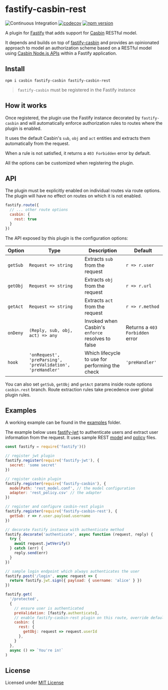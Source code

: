 # fastify-casbin-rest

![Continuous Integration](https://github.com/nearform/fastify-casbin-rest/workflows/ci/badge.svg)
[![codecov](https://codecov.io/gh/nearform/fastify-casbin-rest/branch/master/graph/badge.svg?token=BwsVjvYSJb)](https://codecov.io/gh/nearform/fastify-casbin-rest)
[![npm version](https://badge.fury.io/js/fastify-casbin-rest.svg)](https://badge.fury.io/js/fastify-casbin-rest)

A plugin for [Fastify](http://fastify.io/) that adds support for [Casbin](https://casbin.org/) RESTful model.

It depends and builds on top of [fastify-casbin](https://github.com/nearform/fastify-casbin) and provides an opinionated approach to model an authorization scheme based on a RESTful model using [Casbin Node.js APIs](https://github.com/casbin/node-casbin) within a Fastify application.

## Install

```
npm i casbin fastify-casbin fastify-casbin-rest
```

> `fastify-casbin` must be registered in the Fastify instance

## How it works

Once registered, the plugin use the Fastify instance decorated by `fastify-casbin` and will automatically enforce authorization rules to routes where the plugin is enabled.

It uses the default Casbin's `sub`, `obj` and `act` entities and extracts them automatically from the request.

When a rule is not satisfied, it returns a `403 Forbidden` error by default.

All the options can be customized when registering the plugin.

## API

The plugin must be explicitly enabled on individual routes via route options. The plugin will have no effect on routes on which it is not enabled.

```js
fastify.route({
  // ... other route options
  casbin: {
    rest: true
  }
})
```

The API exposed by this plugin is the configuration options:

| Option   | Type                                                       | Description                                       | Default                         |
| -------- | ---------------------------------------------------------- | ------------------------------------------------- | ------------------------------- |
| `getSub` | `Request => string`                                        | Extracts `sub` from the request                   | `r => r.user`                   |
| `getObj` | `Request => string`                                        | Extracts `obj` from the request                   | `r => r.url`                    |
| `getAct` | `Request => string`                                        | Extracts `act` from the request                   | `r => r.method`                 |
| `onDeny` | `(Reply, sub, obj, act) => any`                            | Invoked when Casbin's `enforce` resolves to false | Returns a `403 Forbidden` error |
| `hook`   | `'onRequest', 'preParsing', 'preValidation', 'preHandler'` | Which lifecycle to use for performing the check   | `'preHandler'`                  |

You can also set `getSub`, `getObj` and `getAct` params inside route options `casbin.rest` branch. Route extraction rules take precedence over global plugin rules.

## Examples

A working example can be found in the [examples](examples) folder.

The example below uses [fastify-jwt](https://github.com/fastify/fastify-jwt) to authenticate users and extract user information from the request.
It uses sample REST [model](examples/fastify-casbin-rest-example/config/rest_model.conf) and [policy](examples/fastify-casbin-rest-example/config/rest_policy.csv) files.

```js
const fastify = require('fastify')()

// register jwt plugin
fastify.register(require('fastify-jwt'), {
  secret: 'some secret'
})

// register casbin plugin
fastify.register(require('fastify-casbin'), {
  modelPath: 'rest_model.conf', // the model configuration
  adapter: 'rest_policy.csv' // the adapter
})

// register and configure casbin-rest plugin
fastify.register(require('fastify-casbin-rest'), {
  getSub: r => r.user.payload.username
})

// decorate Fastify instance with authenticate method
fastify.decorate('authenticate', async function (request, reply) {
  try {
    await request.jwtVerify()
  } catch (err) {
    reply.send(err)
  }
})

// sample login endpoint which always authenticates the user
fastify.post('/login', async request => {
  return fastify.jwt.sign({ payload: { username: 'alice' } })
})

fastify.get(
  '/protected',
  {
    // ensure user is authenticated
    preValidation: [fastify.authenticate],
    // enable fastify-casbin-rest plugin on this route, override default "getObj" rule
    casbin: {
      rest: {
        getObj: request => request.userId
      },
    }
  },
  async () => `You're in!`
)
```

## License

Licensed under [MIT License](./LICENSE)
